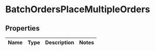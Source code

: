 

# BatchOrdersPlaceMultipleOrders


## Properties

| Name | Type | Description | Notes |
|------------ | ------------- | ------------- | -------------|



